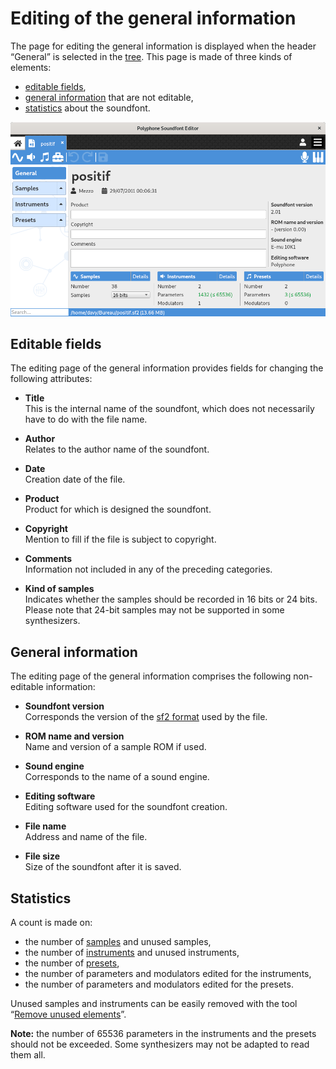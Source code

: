 # Editing of the general information

The page for editing the general information is displayed when the header
“General” is selected in the [tree]. This page is made of three kinds of
elements:

  - [editable fields],
  - [general information] that are not editable,
  - [statistics] about the soundfont.

![global information page]


<a name="doc_edit"/>

## Editable fields

The editing page of the general information provides fields for changing the
following attributes:

  - **Title**  
    This is the internal name of the soundfont, which does not necessarily have
    to do with the file name.

  - **Author**  
    Relates to the author name of the soundfont.

  - **Date**  
    Creation date of the file.

  - **Product**  
    Product for which is designed the soundfont.

  - **Copyright**  
    Mention to fill if the file is subject to copyright.

  - **Comments**  
    Information not included in any of the preceding categories.

  - **Kind of samples**  
    Indicates whether the samples should be recorded in 16 bits or 24 bits.
    Please note that 24-bit samples may not be supported in some synthesizers.


<a name="doc_info"/>

## General information

The editing page of the general information comprises the following non-editable
information:

  - **Soundfont version**  
    Corresponds the version of the [sf2 format] used by the file.

  - **ROM name and version**  
    Name and version of a sample ROM if used.

  - **Sound engine**  
    Corresponds to the name of a sound engine.

  - **Editing software**  
    Editing software used for the soundfont creation.

  - **File name**  
    Address and name of the file.

  - **File size**  
    Size of the soundfont after it is saved.


<a name="doc_stats"/>

## Statistics

A count is made on:

  - the number of [samples] and unused samples,
  - the number of [instruments] and unused instruments,
  - the number of [presets],
  - the number of parameters and modulators edited for the instruments,
  - the number of parameters and modulators edited for the presets.

Unused samples and instruments can be easily removed with the tool
“[Remove unused elements]”.

**Note:** the number of 65536 parameters in the instruments and the presets
should not be exceeded. Some synthesizers may not be adapted to read them all.



[editable fields]:     #doc_edit
[general information]: #doc_info
[statistics]:          #doc_stats

[tree]:                   /manual/soundfont-editor/tree
[sf2 format]:             /manual/annexes/the-different-soundfont-formats#doc_sf2
[samples]:                /manual/soundfont-editor/editing-pages/sample-editor
[instruments]:            /manual/soundfont-editor/editing-pages/instrument-editor
[presets]:                /manual/soundfont-editor/editing-pages/preset-editor
[Remove unused elements]: /manual/soundfont-editor/tools/global-tools#doc_unused

[global information page]: ../../images/edit_general.png
